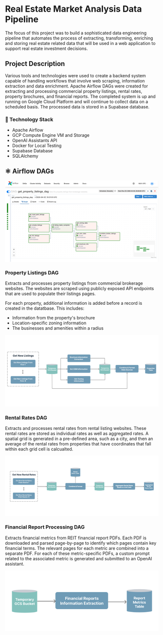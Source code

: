 # Real Estate Market Analysis Data Pipeline
The focus of this project was to build a sophisticated data engineering pipeline that automates the process of extracting, transforming, enriching and storing real estate related data that will be used in a web application to support real estate investment decisions. 

## Project Description
Various tools and technologies were used to create a backend system capable of handling workflows that involve web scraping, information extraction and data enrichment. Apache Airflow DAGs were created for extracting and processing commercial property listings, rental rates, property brochures, and financial reports. The completed system is up and running on Google Cloud Platform and will continue to collect data on a scheduled basis. The processed data is stored in a Supabase database.

### 🤖 Technology Stack
- Apache Airflow
- GCP Compute Engine VM and Storage
- OpenAI Assistants API
- Docker for Local Testing
- Supabase Database
- SQLAlchemy


## ⚛︎ Airflow DAGs
![Airflow Screenshot](https://github.com/jamesAmckinnon/RE_Data_Pipeline/blob/master/images/Airflow_Get_Listings.png)


### Property Listings DAG
Extracts and processes property listings from commercial brokerage websites. The websites are scraped using publicly exposed API endpoints that are used to populate their listings pages.

For each property, additional information is added before a record is created in the datatbase. This includes:
- Information from the property's brochure
- Location-specific zoning information
- The businesses and amenities within a radius

![Airflow Screenshot](https://github.com/jamesAmckinnon/RE_Data_Pipeline/blob/master/images/Get_Listings_DAG.png)


### Rental Rates DAG
Extracts and processes rental rates from rental listing websites. These rental rates are stored as individual rates as well as aggregated rates. A spatial grid is generated in a pre-defined area, such as a city, and then an average of the rental rates from properties that have coordinates that fall within each grid cell is calcualted.

![Airflow Screenshot](https://github.com/jamesAmckinnon/RE_Data_Pipeline/blob/master/images/Rental_Rates_DAG.png)


### Financial Report Processing DAG
Extracts financial metrics from REIT financial report PDFs. Each PDF is downloaded and parsed page-by-page to identify which pages contain key financial terms. The relevant pages for each metric are combined into a separate PDF. For each of these metric-specific PDFs, a custom prompt related to the associated metric is generated and submitted to an OpenAI assistant.

![Airflow Screenshot](https://github.com/jamesAmckinnon/RE_Data_Pipeline/blob/master/images/Financial_Reports_DAG.png)
